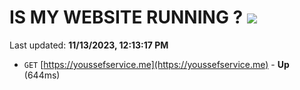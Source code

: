 # IS MY WEBSITE RUNNING ? [![](https://img.shields.io/static/v1?label=Sponsor&message=%E2%9D%A4&logo=GitHub&color=%23fe8e86)](https://github.com/sponsors/<username>)

Last updated: **11/13/2023, 12:13:17 PM**

- `GET` [https://youssefservice.me](https://youssefservice.me) - **Up** (644ms)
